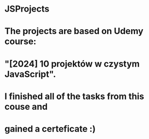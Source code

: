 # JSProjects
# The projects are based on Udemy course:
# "[2024] 10 projektów w czystym JavaScript".
# I finished all of the tasks from this couse and 
# gained a certeficate :)